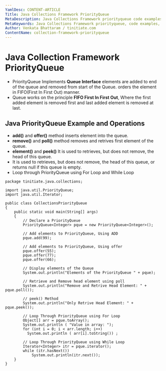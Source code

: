 ```yaml
---
YamlDesc: CONTENT-ARTICLE
Title: Java Collections Framework PriorityQueue
MetaDescription: Java Collections Framework priorityqueue code examples, tutorials
MetaKeywords: Java Collections Framework priorityqueue, code examples, tutorials
Author: Venkata Bhattaram / tinitiate.com
ContentName: collection-framework-priorityqueue
---
```


# Java Collection Framework PriorityQueue
* PriorityQueue Implements **Queue Interface** elements are added to end of the 
  queue and removed from start of the Queue.
  orders the element in FIFO(First In First Out) manner.
* Queue works on the principle **FIFO First In First Out**, Where the first 
  added element is removed first and last added element is removed at last.

## Java PriorityQueue Example and Operations
* **add()**	and **offer()** method inserts element into the queue.
* **remove()** and **poll()** method removes and retrives first element of
   the queue.
* **element()** and **peek()** It is used to retrieves, but does not remove, 
  the head of this queue.
*  It is used to retrieves, but does not remove, the head of this queue, or 
   returns null if this queue is empty.
* Loop through PriorityQueue using For Loop and While Loop
```
package tinitiate.java.collections;

import java.util.PriorityQueue;
import java.util.Iterator;

public class CollectionsPriorityQueue
{
	public static void main(String[] args)
	{
        // Declare a PriorityQueue
		PriorityQueue<Integer> pque = new PriorityQueue<Integer>();

		// Add elements to PriorityQueue, Using ADD
		pque.add(99);

		// Add elements to PriorityQueue, Using offer
		pque.offer(55);
		pque.offer(77);
		pque.offer(66);

		// Display elements of the Queue
		System.out.println("Elements of the PriorityQueue " + pque);

		// Retrieve and Remove head element using poll
		System.out.println("Remove and Retrive Head Element: " + pque.poll());

		// peek() Method 
		System.out.println("Only Retrive Head Element: " + pque.peek());

        // Loop Through PriorityQueue using For Loop
        Object[] arr = pque.toArray();
        System.out.println ( "Value in array: ");
        for (int i = 0; i < arr.length; i++)
          System.out.println ( arr[i].toString()) ;
        
        // Loop Through PriorityQueue using While Loop
        Iterator<Integer> itr = pque.iterator();
        while (itr.hasNext())
            System.out.println(itr.next());
	}
}
```
